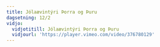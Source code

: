 ```yaml
---
title: Jólaævintýri Þorra og Þuru
dagsetning: 12/2
vidjo:
  vidjotitill: Jólaævintýri Þorra og Þuru
  vidjourl: 'https://player.vimeo.com/video/376780129'
---
```


